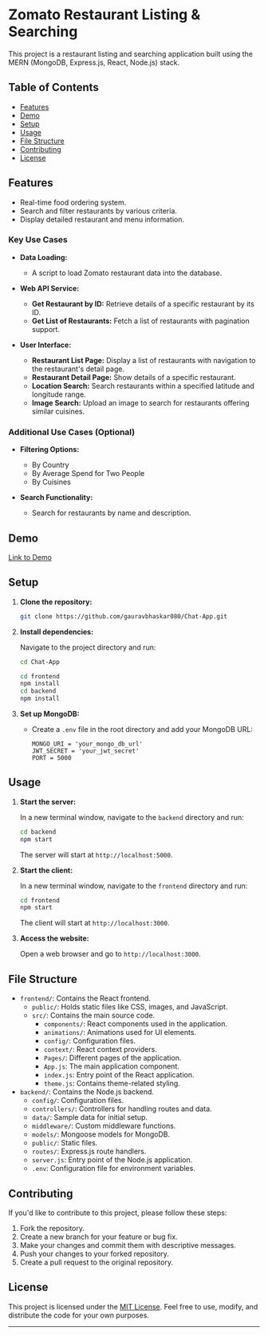 # Zomato Restaurant Listing & Searching

This project is a restaurant listing and searching application built using the MERN (MongoDB, Express.js, React, Node.js) stack.

## Table of Contents

- [Features](#features)
- [Demo](#demo)
- [Setup](#setup)
- [Usage](#usage)
- [File Structure](#file-structure)
- [Contributing](#contributing)
- [License](#license)

## Features

- Real-time food ordering system.
- Search and filter restaurants by various criteria.
- Display detailed restaurant and menu information.

### Key Use Cases

- **Data Loading:**

  - A script to load Zomato restaurant data into the database.

- **Web API Service:**

  - **Get Restaurant by ID:** Retrieve details of a specific restaurant by its ID.
  - **Get List of Restaurants:** Fetch a list of restaurants with pagination support.

- **User Interface:**
  - **Restaurant List Page:** Display a list of restaurants with navigation to the restaurant's detail page.
  - **Restaurant Detail Page:** Show details of a specific restaurant.
  - **Location Search:** Search restaurants within a specified latitude and longitude range.
  - **Image Search:** Upload an image to search for restaurants offering similar cuisines.

### Additional Use Cases (Optional)

- **Filtering Options:**

  - By Country
  - By Average Spend for Two People
  - By Cuisines

- **Search Functionality:**
  - Search for restaurants by name and description.

## Demo

[Link to Demo]()

## Setup

1. **Clone the repository:**

   ```bash
   git clone https://github.com/gauravbhaskar080/Chat-App.git
   ```

2. **Install dependencies:**

   Navigate to the project directory and run:

   ```bash
   cd Chat-App

   cd frontend
   npm install
   cd backend
   npm install
   ```

3. **Set up MongoDB:**

   - Create a `.env` file in the root directory and add your MongoDB URL:

     ```
     MONGO_URI = 'your_mongo_db_url'
     JWT_SECRET = 'your_jwt_secret'
     PORT = 5000
     ```

## Usage

1. **Start the server:**

   In a new terminal window, navigate to the `backend` directory and run:

   ```bash
   cd backend
   npm start
   ```

   The server will start at `http://localhost:5000`.

2. **Start the client:**

   In a new terminal window, navigate to the `frontend` directory and run:

   ```bash
   cd frontend
   npm start
   ```

   The client will start at `http://localhost:3000`.

3. **Access the website:**

   Open a web browser and go to `http://localhost:3000`.

## File Structure

- `frontend/`: Contains the React frontend.
  - `public/`: Holds static files like CSS, images, and JavaScript.
  - `src/`: Contains the main source code.
    - `components/`: React components used in the application.
    - `animations/`: Animations used for UI elements.
    - `config/`: Configuration files.
    - `context/`: React context providers.
    - `Pages/`: Different pages of the application.
    - `App.js`: The main application component.
    - `index.js`: Entry point of the React application.
    - `theme.js`: Contains theme-related styling.
- `backend/`: Contains the Node.js backend.
  - `config/`: Configuration files.
  - `controllers/`: Controllers for handling routes and data.
  - `data/`: Sample data for initial setup.
  - `middleware/`: Custom middleware functions.
  - `models/`: Mongoose models for MongoDB.
  - `public/`: Static files.
  - `routes/`: Express.js route handlers.
  - `server.js`: Entry point of the Node.js application.
  - `.env`: Configuration file for environment variables.

## Contributing

If you'd like to contribute to this project, please follow these steps:

1. Fork the repository.
2. Create a new branch for your feature or bug fix.
3. Make your changes and commit them with descriptive messages.
4. Push your changes to your forked repository.
5. Create a pull request to the original repository.

## License

This project is licensed under the [MIT License](LICENSE). Feel free to use, modify, and distribute the code for your own purposes.

---
